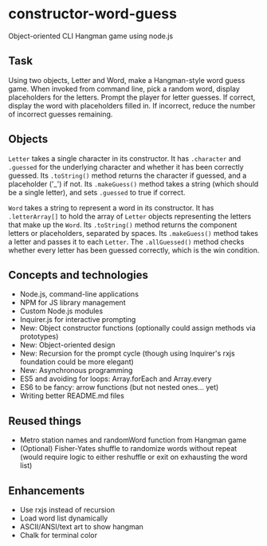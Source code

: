 # constructor-word-guess
Object-oriented CLI Hangman game using node.js

## Task

Using two objects, Letter and Word, make a Hangman-style word guess game. When invoked from command line, pick a random word, display placeholders for the letters. Prompt the player for letter guesses. If correct, display the word with placeholders filled in. If incorrect, reduce the number of incorrect guesses remaining.

## Objects

`Letter` takes a single character in its constructor. It has `.character` and `.guessed` for the underlying character and whether it has been correctly guessed. Its `.toString()` method returns the character if guessed, and a placeholder ('_') if not. Its `.makeGuess()` method takes a string (which should be a single letter), and sets `.guessed` to true if correct.

`Word` takes a string to represent a word in its constructor. It has `.letterArray[]` to hold the array of `Letter` objects representing the letters that make up the `Word`. Its `.toString()` method returns the component letters or placeholders, separated by spaces. Its `.makeGuess()` method takes a letter and passes it to each `Letter`. The `.allGuessed()` method checks whether every letter has been guessed correctly, which is the win condition.

## Concepts and technologies

* Node.js, command-line applications
* NPM for JS library management
* Custom Node.js modules
* Inquirer.js for interactive prompting
* New: Object constructor functions (optionally could assign methods via prototypes)
* New: Object-oriented design
* New: Recursion for the prompt cycle (though using Inquirer's rxjs foundation could be more elegant)
* New: Asynchronous programming
* ES5 and avoiding for loops: Array.forEach and Array.every
* ES6 to be fancy: arrow functions (but not nested ones... yet)
* Writing better README.md files

## Reused things

* Metro station names and randomWord function from Hangman game
* (Optional) Fisher-Yates shuffle to randomize words without repeat (would require logic to either reshuffle or exit on exhausting the word list)

## Enhancements

* Use rxjs instead of recursion
* Load word list dynamically
* ASCII/ANSI/text art to show hangman
* Chalk for terminal color
